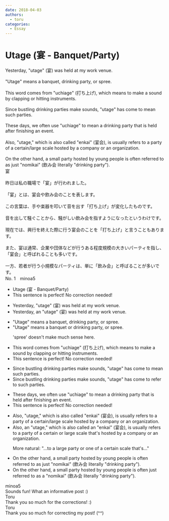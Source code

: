 ```yaml
---
date: 2018-04-03
authors:
  - toru
categories:
  - Essay
---
```


<h1 id="subject_show">Utage (宴 - Banquet/Party)</h1>
<div class="date" hidden>Apr 3, 2018 12:15</div>
<div id="post"><div id="body_show_ori">
Yesterday, "utage" (宴) was held at my work venue.<br/><br/>"Utage" means a banquet, drinking party, or spree.<br/><br/>This word comes from "uchiage" (打ち上げ), which means to make a sound by clapping or hitting instruments.<br/><br/>Since bustling drinking parties make sounds, "utage" has come to mean such parties.<br/><br/>These days, we often use "uchiage" to mean a drinking party that is held after finishing an event.<br/><br/>Also, "utage," which is also called "enkai" (宴会), is usually refers to a party of a certain/large scale hosted by a company or an organization.<br/><br/>On the other hand, a small party hosted by young people is often referred to as just "nomikai" (飲み会 literally "drinking party").
</div></div>

<!-- more -->

<div id="post_ja"><div id="body_show_mo">
宴<br/><br/>昨日は私の職場で「宴」が行われました。<br/><br/>「宴」とは、宴会や飲み会のことを表します。<br/><br/>この言葉は、手や楽器を叩いて音を出す「打ち上げ」が変化したものです。<br/><br/>音を出して騒ぐことから、騒がしい飲み会を指すようになったというわけです。<br/><br/>現在では、興行を終えた際に行う宴会のことを「打ち上げ」と言うこともあります。<br/><br/>また、宴は通常、企業や団体などが行うある程度規模の大きいパーティを指し、「宴会」と呼ばれることも多いです。<br/><br/>一方、若者が行う小規模なパーティは、単に「飲み会」と呼ばることが多いです。
</div></div>
<div id="block"><div class="first_name"> No. 1　<span class="just_name">minoa5</span></div><div id="block2">
<ul class="correction_field">
<li class="incorrect">Utage (宴 - Banquet/Party)</li>
<li class="corrected perfect">This sentence is perfect! No correction needed!</li>
</ul>
<ul class="correction_field">
<li class="incorrect">Yesterday, "utage" (宴) was held at my work venue.</li>
<li class="corrected correct">
Yesterday, <span class="f_red">an </span>"utage" (宴) was held at my work venue.
</li>
</ul>
<ul class="correction_field">
<li class="incorrect">"Utage" means a banquet, drinking party, or spree.</li>
<li class="corrected correct">
"Utage" means a banquet <span class="f_red">or </span>drinking party<span class="sline"><span class="f_gray">, or spree</span></span>.
<p class="correction_comment">'spree' doesn't make much sense here.</p>
</li>
</ul>
<ul class="correction_field">
<li class="incorrect">This word comes from "uchiage" (打ち上げ), which means to make a sound by clapping or hitting instruments.</li>
<li class="corrected perfect">This sentence is perfect! No correction needed!</li>
</ul>
<ul class="correction_field">
<li class="incorrect">Since bustling drinking parties make sounds, "utage" has come to mean such parties.</li>
<li class="corrected correct">
Since bustling drinking parties make sounds, "utage" has come to <span class="f_red">refer to </span>such parties.
</li>
</ul>
<ul class="correction_field">
<li class="incorrect">These days, we often use "uchiage" to mean a drinking party that is held after finishing an event.</li>
<li class="corrected perfect">This sentence is perfect! No correction needed!</li>
</ul>
<ul class="correction_field">
<li class="incorrect">Also, "utage," which is also called "enkai" (宴会), is usually refers to a party of a certain/large scale hosted by a company or an organization.</li>
<li class="corrected correct">
Also, <span class="f_red">an </span>"utage," which is also called <span class="f_red">an</span> "enkai" (宴会),<span class="sline"><span class="f_gray"> is </span></span>usually refers to a party of a certain <span class="f_red">or </span>large scale <span class="f_red">that's </span>hosted by a company or an organization.
<p class="correction_comment">More natural: "...to a large party or one of a certain scale that's..."</p>
</li>
</ul>
<ul class="correction_field">
<li class="incorrect">On the other hand, a small party hosted by young people is often referred to as just "nomikai" (飲み会 literally "drinking party").</li>
<li class="corrected correct">
On the other hand, a small party hosted by young people is often <span class="f_red">just </span> referred to as <span class="f_red">a</span> "nomikai" (飲み会 literally "drinking party").
</li>
</ul>
</div><div class="name"><span class="just_name">minoa5</span><br>
Sounds fun! What an informative post :)
</div>
<div class="name"><span class="just_name">Toru</span><br>
Thank you so much for the corrections! :)
</div>
<div class="name"><span class="just_name">Toru</span><br>
Thank you so much for correcting my post! (^^)
</div>
</div>
